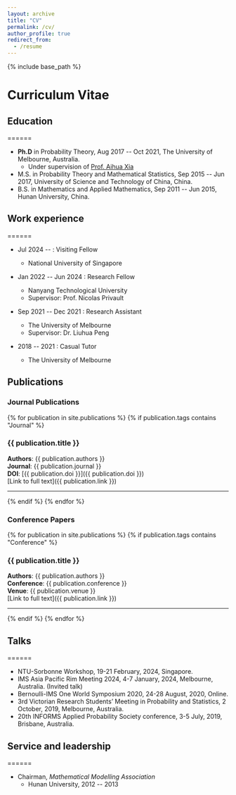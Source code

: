 ```yaml
---
layout: archive
title: "CV"
permalink: /cv/
author_profile: true
redirect_from:
  - /resume
---
```


{% include base_path %}
# Curriculum Vitae

## Education
======
* __Ph.D__ in Probability Theory, Aug 2017 -- Oct 2021, The University of Melbourne, Australia.
  * Under supervision of [Prof. Aihua Xia](https://researchers.ms.unimelb.edu.au/~aihuaxia@unimelb/)
* M.S. in Probability Theory and Mathematical Statistics, Sep 2015 -- Jun 2017, University of Science and Technology of China, China.
* B.S. in Mathematics and Applied Mathematics, Sep 2011 -- Jun 2015, Hunan University, China.

## Work experience
======
* Jul 2024 --  : Visiting Fellow
  * National University of Singapore

* Jan 2022 -- Jun 2024 : Research Fellow
  * Nanyang Technological University 
  * Supervisor: Prof. Nicolas Privault

* Sep 2021 -- Dec 2021 : Research Assistant
  * The University of Melbourne
  * Supervisor: Dr. Liuhua Peng

* 2018 -- 2021 : Casual Tutor
  * The University of Melbourne

## Publications

### Journal Publications

{% for publication in site.publications %}
  {% if publication.tags contains "Journal" %}
  ### {{ publication.title }}

  **Authors**: {{ publication.authors }}  
  **Journal**: {{ publication.journal }}  
  **DOI**: [{{ publication.doi }}]({{ publication.doi }})  
  [Link to full text]({{ publication.link }})

  ---
  {% endif %}
{% endfor %}

### Conference Papers

{% for publication in site.publications %}
  {% if publication.tags contains "Conference" %}
  ### {{ publication.title }}

  **Authors**: {{ publication.authors }}  
  **Conference**: {{ publication.conference }}  
  **Venue**: {{ publication.venue }}  
  [Link to full text]({{ publication.link }})

  ---
  {% endif %}
{% endfor %}

  
## Talks
======
* NTU-Sorbonne Workshop, 19-21 February, 2024, Singapore.
* IMS Asia Pacific Rim Meeting 2024, 4-7 January, 2024, Melbourne, Australia. (Invited talk)
* Bernoulli-IMS One World Symposium 2020, 24-28 August, 2020, Online.
* 3rd Victorian Research Students’ Meeting in Probability and Statistics, 2 October, 2019, Melbourne, Australia.
* 20th INFORMS Applied Probability Society conference, 3-5 July, 2019, Brisbane, Australia.
  
## Service and leadership
======
* Chairman, _Mathematical Modelling Association_
  * Hunan University, 2012 -- 2013
